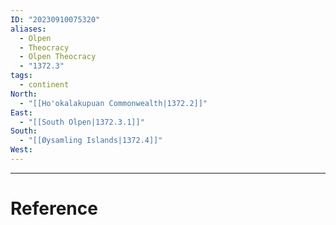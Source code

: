 ```yaml
---
ID: "20230910075320"
aliases:
  - Olpen
  - Theocracy
  - Olpen Theocracy
  - "1372.3"
tags:
  - continent
North:
  - "[[Ho'okalakupuan Commonwealth|1372.2]]"
East:
  - "[[South Olpen|1372.3.1]]"
South:
  - "[[Øysamling Islands|1372.4]]"
West:
---
```



---

# Reference
